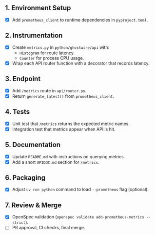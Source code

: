 ## 1. Environment Setup
- [x] Add `prometheus_client` to runtime dependencies in `pyproject.toml`.

## 2. Instrumentation
- [x] Create `metrics.py` in `python/ghostwire/api` with:
  * `Histogram` for route latency.
  * `Counter` for process CPU usage.
- [x] Wrap each API router function with a decorator that records latency.

## 3. Endpoint
- [x] Add `/metrics` route in `api/router.py`.
- [x] Return `generate_latest()` from `prometheus_client`.

## 4. Tests
- [x] Unit test that `/metrics` returns the expected metric names.
- [x] Integration test that metrics appear when API is hit.

## 5. Documentation
- [x] Update `README.md` with instructions on querying metrics.
- [x] Add a short `APIDOC.md` section for `/metrics`.

## 6. Packaging
- [x] Adjust `uv run python` command to load `--prometheus` flag (optional).

## 7. Review & Merge
- [x] OpenSpec validation (`openspec validate add-prometheus-metrics --strict`).
- [ ] PR approval, CI checks, final merge.
